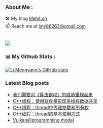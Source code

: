 ### About Me : 

🛠 My blog <a href="https://lifehit.cn/">lifehit.cn</a><br>
📫 Reach me at <a href="mailto:lmy86263@gmail.com">lmy86263@gmail.com</a><br><br>

<p><img src="https://gpvc.arturio.dev/limeya"><p>

### 📊 My Github Stats :
[![Li Mengyang's GitHub stats](https://github-readme-stats.vercel.app/api?username=limeya&show_icons=true&theme=dracula)](https://github.com/limeya/limeya)

### Latest Blog posts
<!-- BLOG-POST-LIST:START -->
- [我们需要对《算法霸权》的威胁重视起来](https://limeya.github.io/2022/12/04/du-shu-gan-wu/wo-men-xu-yao-dui-suan-fa-ba-quan-de-wei-xie-chong-shi-qi-lai/)
- [C++线程：使用互斥量实现多线程数据共享](https://limeya.github.io/2022/12/01/bian-cheng-zhi-dao/c-xian-cheng-shi-yong-hu-chi-liang-shi-xian-duo-xian-cheng-shu-ju-gong-xiang/)
- [C++线程：thread中传递参数和所有权](https://limeya.github.io/2022/11/30/bian-cheng-zhi-dao/c-xian-cheng-thread-zhong-chuan-di-can-shu-he-suo-you-quan/)
- [C++线程：thread的基本使用方式](https://limeya.github.io/2022/11/28/bian-cheng-zhi-dao/c-xian-cheng-thread-de-ji-ben-shi-yong-fang-shi/)
- [Vulkan的programming model](https://limeya.github.io/2022/11/27/ji-suan-ji-tu-xing-xue/vulkan/vulkan-de-programming-model/)
<!-- BLOG-POST-LIST:END -->

